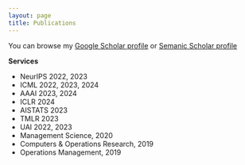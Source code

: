 ```yaml
---
layout: page
title: Publications
---
```


You can browse my <a href="https://scholar.google.com/citations?user=70kjp5AAAAAJ&hl=en" target="_blank">Google Scholar profile</a> 
or <a href="https://www.semanticscholar.org/author/27585106" target="_blank">Semanic Scholar profile</a>
<br />

**Services**
- NeurIPS 2022, 2023
- ICML 2022, 2023, 2024
- AAAI 2023, 2024
- ICLR 2024
- AISTATS 2023
- TMLR 2023
- UAI 2022, 2023  
- Management Science, 2020
- Computers & Operations Research, 2019
- Operations Management, 2019



